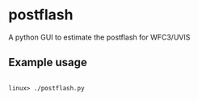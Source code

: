 # postflash

A python GUI to estimate the postflash for WFC3/UVIS


## Example usage
```

linux> ./postflash.py

```












